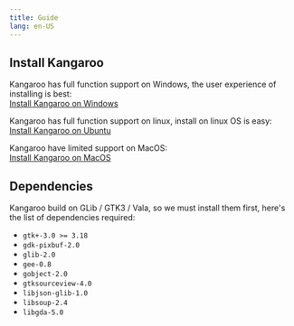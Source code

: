 ```yaml
---
title: Guide
lang: en-US
---
```


## Install Kangaroo
Kangaroo has full function support on Windows, the user experience of installing is best:<br/>
[Install Kangaroo on Windows](install_windows.md)

Kangaroo has full function support on linux, install on linux OS is easy:<br/>
[Install Kangaroo on Ubuntu](install_linux.md)

Kangaroo have limited support on MacOS:<br/>
[Install Kangaroo on MacOS](install_macos.md)


## Dependencies
Kangaroo build on GLib / GTK3 / Vala, so we must install them first, here's the list of dependencies required:
 - `gtk+-3.0 >= 3.18`
 - `gdk-pixbuf-2.0`
 - `glib-2.0`
 - `gee-0.8`
 - `gobject-2.0`
 - `gtksourceview-4.0`
 - `libjson-glib-1.0`
 - `libsoup-2.4`
 - `libgda-5.0`


